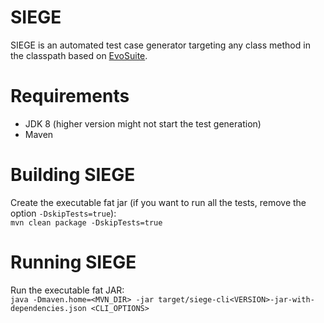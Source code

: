 # SIEGE

SIEGE is an automated test case generator targeting any class method in the classpath based
on [EvoSuite](https://github.com/EvoSuite/evosuite).

# Requirements

- JDK 8 (higher version might not start the test generation)
- Maven

# Building SIEGE

Create the executable fat jar (if you want to run all the tests, remove the option `-DskipTests=true`):  
`mvn clean package -DskipTests=true`

# Running SIEGE

Run the executable fat JAR:  
`java -Dmaven.home=<MVN_DIR> -jar target/siege-cli<VERSION>-jar-with-dependencies.json <CLI_OPTIONS>`